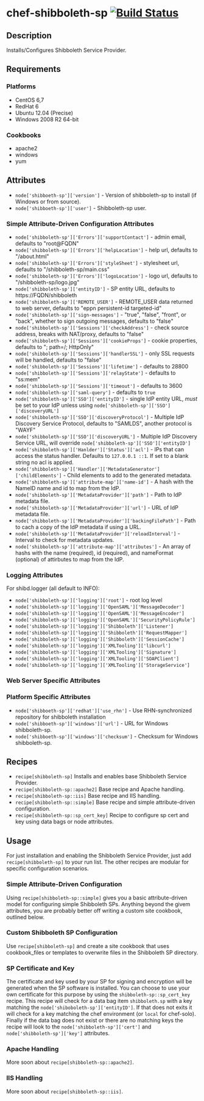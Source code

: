 # chef-shibboleth-sp [![Build Status](https://secure.travis-ci.org/wharton/chef-shibboleth-sp.png?branch=master)](http://travis-ci.org/wharton/chef-shibboleth-sp)

## Description

Installs/Configures Shibboleth Service Provider.

## Requirements

### Platforms

* CentOS 6,7
* RedHat 6
* Ubuntu 12.04 (Precise)
* Windows 2008 R2 64-bit

### Cookbooks

* apache2
* windows
* yum

## Attributes

* `node['shibboeth-sp']['version']` - Version of shibboleth-sp to
  install (if Windows or from source).
* `node['shibboeth-sp']['user']` - Shibboleth-sp user.

### Simple Attribute-Driven Configuration Attributes

* `node['shibboleth-sp']['Errors']['supportContact']` - admin email, defaults
  to "root@FQDN"
* `node['shibboleth-sp']['Errors']['helpLocation']` - help url, defaults
  to "/about.html"
* `node['shibboleth-sp']['Errors']['styleSheet']` - stylesheet url, defaults
  to "/shibboleth-sp/main.css"
* `node['shibboleth-sp']['Errors']['logoLocation']` - logo url, defaults
  to "/shibboleth-sp/logo.jpg"
* `node['shibboleth-sp']['entityID']` - SP entity URL, defaults to 
  https://FQDN/shibboleth
* `node['shibboleth-sp']['REMOTE_USER']` - REMOTE_USER data returned to web
  server, defaults to "eppn persistent-id targeted-id"
* `node['shibboleth-sp']['sign-messages']` - "true", "false", "front", or
  "back", whether to sign outgoing messages, defaults to "false"
* `node['shibboleth-sp']['Sessions']['checkAddress']` - check source address,
  breaks with NAT/proxy, defaults to "false"
* `node['shibboleth-sp']['Sessions']['cookieProps']` - cookie properties,
  defaults to "; path=/; HttpOnly"
* `node['shibboleth-sp']['Sessions']['handlerSSL']` - only SSL requests will be
  handled, defaults to "false"
* `node['shibboleth-sp']['Sessions']['lifetime']` - defaults to 28800
* `node['shibboleth-sp']['Sessions']['relayState']` - defaults to "ss:mem"
* `node['shibboleth-sp']['Sessions']['timeout']` - defaults to 3600
* `node['shibboleth-sp']['saml-query']` - defaults to `true`
* `node['shibboleth-sp']['SSO']['entityID']` - single IdP entity URL,
  _must_ be set to your IdP unless using `node['shibboleth-sp']['SSO']['discoveryURL']`
* `node['shibboleth-sp']['SSO']['discoveryProtocol']` - Multiple IdP Discovery
  Service Protocol, defaults to "SAMLDS", another protocol is "WAYF"
* `node['shibboleth-sp']['SSO']['discoveryURL']` - Multiple IdP Discovery
  Service URL, will override `node['shibboleth-sp']['SSO']['entityID']`
* `node['shibboleth-sp']['Hanlder']['Status']['acl']` - IPs that can access the
  status handler. Defaults to `127.0.0.1 ::1`. If set to a blank string no acl
  is applied.
* `node['shibboleth-sp']['Handler']['MetadataGenerator']
['childElements']` - Child elements to add to the generated metadata.
* `node['shibboleth-sp']['attribute-map']['name-id']` - A hash with the NameID
  name and id to map from the IdP.
* `node['shibboleth-sp']['MetadataProvider']['path']` - Path to IdP metadata file.
* `node['shibboleth-sp']['MetadataProvider']['url']` - URL of IdP metadata file.
* `node['shibboleth-sp']['MetadataProvider']['backingFilePath']` - Path to cach a
  copy of the IdP metadata if using a URL.
* `node['shibboleth-sp']['MetadataProvider']['reloadInterval']` - Interval to
  check for metadata updates. 
* `node['shibboleth-sp']['attribute-map']['attributes']` - An array of hashs 
  with the name (required), id (required), and nameFormat (optional) of 
  attirbutes to map from the IdP.

### Logging Attributes

For shibd.logger (all default to INFO):
* `node['shibboleth-sp']['logging']['root']` - root log level
* `node['shibboleth-sp']['logging']['OpenSAML']['MessageDecoder']`
* `node['shibboleth-sp']['logging']['OpenSAML']['MessageEncoder']`
* `node['shibboleth-sp']['logging']['OpenSAML']['SecurityPolicyRule']`
* `node['shibboleth-sp']['logging']['Shibboleth']['Listener']`
* `node['shibboleth-sp']['logging']['Shibboleth']['RequestMapper']`
* `node['shibboleth-sp']['logging']['Shibboleth']['SessionCache']`
* `node['shibboleth-sp']['logging']['XMLTooling']['libcurl']`
* `node['shibboleth-sp']['logging']['XMLTooling']['Signature']`
* `node['shibboleth-sp']['logging']['XMLTooling']['SOAPClient']`
* `node['shibboleth-sp']['logging']['XMLTooling']['StorageService']`

### Web Server Specific Attributes

### Platform Specific Attributes

* `node['shibboeth-sp']['redhat']['use_rhn']` - Use RHN-synchronized repository
  for shibboleth installation
* `node['shibboeth-sp']['windows']['url']` - URL for Windows shibboleth-sp.
* `node['shibboeth-sp']['windows']['checksum']` - Checksum for Windows
  shibboleth-sp.

## Recipes

* `recipe[shibboleth-sp]` Installs and enables base Shibboleth Service
  Provider.
* `recipe[shibboleth-sp::apache2]` Base recipe and Apache handling.
* `recipe[shibboleth-sp::iis]` Base recipe and IIS handling.
* `recipe[shibboleth-sp::simple]` Base recipe and simple attribute-driven configuration.
* `recipe[shibboleth-sp::sp_cert_key]` Recipe to configure sp cert and key using data bags or node attributes.

## Usage

For just installation and enabling the Shibboleth Service Provider, just add
`recipe[shibboleth-sp]` to your run list. The other recipes are modular for
specific configuration scenarios.

### Simple Attribute-Driven Configuration

Using `recipe[shibboleth-sp::simple]` gives you a basic attribute-driven model
for configuring simple Shibboleth SPs. Anything beyond the givem attributes,
you are probably better off writing a custom site cookbook, outlined below.

### Custom Shibboleth SP Configuration

Use `recipe[shibboleth-sp]` and create a site cookbook that uses cookbook_files
or templates to overwrite files in the Shibboleth SP directory.

### SP Certificate and Key

The certificate and key used by your SP for signing and encryption will be generated when the SP software is installed. You can choose to use your own certificate for this purpose by using the `shibboleth-sp::sp_cert_key` recipe. This recipe will check for a data bag item `shibboleth.sp` with a key matching the `node['shiboboleth-sp']['entityID']`. If that does not exits it will check for a key matching the chef environment (or `local` for chef-solo). Finally if the data bag does not exist or there are no matching keys the recipe will look to the `node['shibboleth-sp']['cert']` and `node['shibboleth-sp']['key']` attributes.

### Apache Handling

More soon about `recipe[shibboleth-sp::apache2]`.

### IIS Handling

More soon about `recipe[shibboleth-sp::iis]`.
